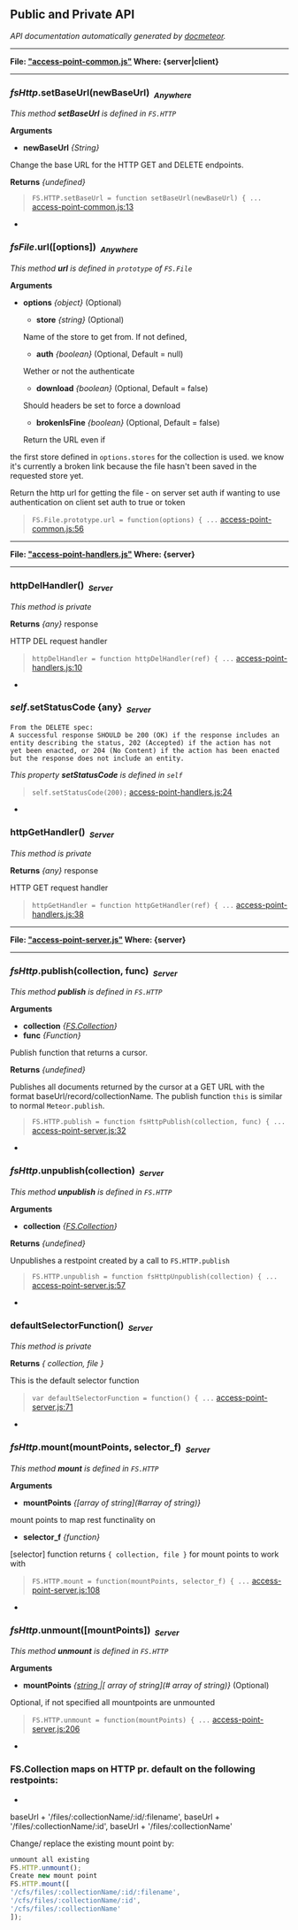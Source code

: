 ## Public and Private API ##

_API documentation automatically generated by [docmeteor](https://github.com/raix/docmeteor)._

***

__File: ["access-point-common.js"](access-point-common.js) Where: {server|client}__

***

### <a name="FS.HTTP.setBaseUrl"></a>*fsHttp*.setBaseUrl(newBaseUrl)&nbsp;&nbsp;<sub><i>Anywhere</i></sub> ###

*This method __setBaseUrl__ is defined in `FS.HTTP`*

__Arguments__

* __newBaseUrl__ *{String}*  

 Change the base URL for the HTTP GET and DELETE endpoints.


__Returns__  *{undefined}*


> ```FS.HTTP.setBaseUrl = function setBaseUrl(newBaseUrl) { ...``` [access-point-common.js:13](access-point-common.js#L13)


-

### <a name="FS.File.prototype.url"></a>*fsFile*.url([options])&nbsp;&nbsp;<sub><i>Anywhere</i></sub> ###

*This method __url__ is defined in `prototype` of `FS.File`*

__Arguments__

* __options__ *{object}*  (Optional)
    * __store__ *{string}*  (Optional)

    Name of the store to get from. If not defined,

    * __auth__ *{boolean}*  (Optional, Default = null)

    Wether or not the authenticate

    * __download__ *{boolean}*  (Optional, Default = false)

    Should headers be set to force a download

    * __brokenIsFine__ *{boolean}*  (Optional, Default = false)

    Return the URL even if


the first store defined in `options.stores` for the collection is used.
we know it's currently a broken link because the file hasn't been saved in
the requested store yet.

Return the http url for getting the file - on server set auth if wanting to
use authentication on client set auth to true or token

> ```FS.File.prototype.url = function(options) { ...``` [access-point-common.js:56](access-point-common.js#L56)


***

__File: ["access-point-handlers.js"](access-point-handlers.js) Where: {server}__

***

### <a name="httpDelHandler"></a>httpDelHandler()&nbsp;&nbsp;<sub><i>Server</i></sub> ###

*This method is private*

__Returns__  *{any}*
response


HTTP DEL request handler

> ```httpDelHandler = function httpDelHandler(ref) { ...``` [access-point-handlers.js:10](access-point-handlers.js#L10)


-

### <a name="self.setStatusCode"></a>*self*.setStatusCode {any}&nbsp;&nbsp;<sub><i>Server</i></sub> ###

```
From the DELETE spec:
A successful response SHOULD be 200 (OK) if the response includes an
entity describing the status, 202 (Accepted) if the action has not
yet been enacted, or 204 (No Content) if the action has been enacted
but the response does not include an entity.
```
*This property __setStatusCode__ is defined in `self`*

> ```self.setStatusCode(200);``` [access-point-handlers.js:24](access-point-handlers.js#L24)


-

### <a name="httpGetHandler"></a>httpGetHandler()&nbsp;&nbsp;<sub><i>Server</i></sub> ###

*This method is private*

__Returns__  *{any}*
response


HTTP GET request handler

> ```httpGetHandler = function httpGetHandler(ref) { ...``` [access-point-handlers.js:38](access-point-handlers.js#L38)


***

__File: ["access-point-server.js"](access-point-server.js) Where: {server}__

***

### <a name="FS.HTTP.publish"></a>*fsHttp*.publish(collection, func)&nbsp;&nbsp;<sub><i>Server</i></sub> ###

*This method __publish__ is defined in `FS.HTTP`*

__Arguments__

* __collection__ *{[FS.Collection](#FS.Collection)}*  
* __func__ *{Function}*  

 Publish function that returns a cursor.


__Returns__  *{undefined}*


Publishes all documents returned by the cursor at a GET URL
with the format baseUrl/record/collectionName. The publish
function `this` is similar to normal `Meteor.publish`.

> ```FS.HTTP.publish = function fsHttpPublish(collection, func) { ...``` [access-point-server.js:32](access-point-server.js#L32)


-

### <a name="FS.HTTP.unpublish"></a>*fsHttp*.unpublish(collection)&nbsp;&nbsp;<sub><i>Server</i></sub> ###

*This method __unpublish__ is defined in `FS.HTTP`*

__Arguments__

* __collection__ *{[FS.Collection](#FS.Collection)}*  

__Returns__  *{undefined}*


Unpublishes a restpoint created by a call to `FS.HTTP.publish`

> ```FS.HTTP.unpublish = function fsHttpUnpublish(collection) { ...``` [access-point-server.js:57](access-point-server.js#L57)


-

### <a name="defaultSelectorFunction"></a>defaultSelectorFunction()&nbsp;&nbsp;<sub><i>Server</i></sub> ###

*This method is private*

__Returns__  *{ collection, file }*


This is the default selector function

> ```var defaultSelectorFunction = function() { ...``` [access-point-server.js:71](access-point-server.js#L71)


-

### <a name="FS.HTTP.mount"></a>*fsHttp*.mount(mountPoints, selector_f)&nbsp;&nbsp;<sub><i>Server</i></sub> ###

*This method __mount__ is defined in `FS.HTTP`*

__Arguments__

* __mountPoints__ *{[array of string](#array of string)}*  

 mount points to map rest functinality on

* __selector_f__ *{function}*  

 [selector] function returns `{ collection, file }` for mount points to work with



> ```FS.HTTP.mount = function(mountPoints, selector_f) { ...``` [access-point-server.js:108](access-point-server.js#L108)


-

### <a name="FS.HTTP.unmount"></a>*fsHttp*.unmount([mountPoints])&nbsp;&nbsp;<sub><i>Server</i></sub> ###

*This method __unmount__ is defined in `FS.HTTP`*

__Arguments__

* __mountPoints__ *{[string ](#string )|[ array of string](# array of string)}*  (Optional)

 Optional, if not specified all mountpoints are unmounted




> ```FS.HTTP.unmount = function(mountPoints) { ...``` [access-point-server.js:206](access-point-server.js#L206)



-
### FS.Collection maps on HTTP pr. default on the following restpoints:
*
baseUrl + '/files/:collectionName/:id/:filename',
baseUrl + '/files/:collectionName/:id',
baseUrl + '/files/:collectionName'

Change/ replace the existing mount point by:
```js
unmount all existing
FS.HTTP.unmount();
Create new mount point
FS.HTTP.mount([
'/cfs/files/:collectionName/:id/:filename',
'/cfs/files/:collectionName/:id',
'/cfs/files/:collectionName'
]);
```

